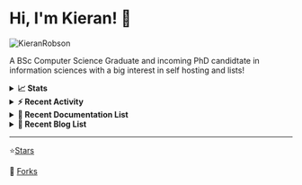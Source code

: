 
# Hi, I'm Kieran! 👋  

<p>
    <img src="https://komarev.com/ghpvc/?username=KieranRobson" alt="KieranRobson"/>       
</p>

A BSc Computer Science Graduate and incoming PhD candidtate in information sciences with a big interest in self hosting and lists!

<!-- Stats -->
<details>
<summary><b>📈 Stats</b></summary>

![Metrics](assets/metrics.plugin.activity.svg) 

</details>


<!-- Recenet Activity -->
<details>
<summary><b>⚡ Recent Activity</b></summary>

<!--START_SECTION:activity-->
1. 🗣 Commented on [#3219](https://github.com/awesome-selfhosted/awesome-selfhosted/issues/3219) in [awesome-selfhosted/awesome-selfhosted](https://github.com/awesome-selfhosted/awesome-selfhosted)
2. 🗣 Commented on [#12](https://github.com/FreesideHull/StudentResources/issues/12) in [FreesideHull/StudentResources](https://github.com/FreesideHull/StudentResources)
3. 💪 Opened PR [#12](https://github.com/FreesideHull/StudentResources/pull/12) in [FreesideHull/StudentResources](https://github.com/FreesideHull/StudentResources)
4. 💪 Opened PR [#11](https://github.com/FreesideHull/StudentResources/pull/11) in [FreesideHull/StudentResources](https://github.com/FreesideHull/StudentResources)
5. 💪 Opened PR [#1](https://github.com/FreesideHull/.github/pull/1) in [FreesideHull/.github](https://github.com/FreesideHull/.github)
6. 💪 Opened PR [#10](https://github.com/FreesideHull/StudentResources/pull/10) in [FreesideHull/StudentResources](https://github.com/FreesideHull/StudentResources)
7. 🗣 Commented on [#9](https://github.com/FreesideHull/StudentResources/issues/9) in [FreesideHull/StudentResources](https://github.com/FreesideHull/StudentResources)
8. 💪 Opened PR [#9](https://github.com/FreesideHull/StudentResources/pull/9) in [FreesideHull/StudentResources](https://github.com/FreesideHull/StudentResources)
9. 💪 Opened PR [#8](https://github.com/FreesideHull/StudentResources/pull/8) in [FreesideHull/StudentResources](https://github.com/FreesideHull/StudentResources)
10. 🗣 Commented on [#197](https://github.com/techno-tim/littlelink-server/issues/197) in [techno-tim/littlelink-server](https://github.com/techno-tim/littlelink-server)
<!--END_SECTION:activity-->

More Activity [Here](pages/RECENT-ACTIVITY.md)
</details>



<!-- Recent Documentation List -->
<details>
  <summary><b>📰 Recent Documentation List</b></summary>
    <p>
        
<!-- BLOG-POST-LIST:START -->
- [What I Run On My VPS](https://blog.kieranrobson.com//posts/What-I-Run-On-My-VPS/)
<!-- BLOG-POST-LIST:END -->

</p>
</details>

<!-- Recent Documentation List -->
<details>
  <summary><b>📰 Recent Blog List</b></summary>
    <p>
        
<!-- BLOG-POST-LIST:START -->
<!-- BLOG-POST-LIST:END -->

</p>
</details>


-----
⭐[Stars](pages/STARRED-REPOS.md)

🍴 [Forks](https://github.com/forks-by-kieran)
